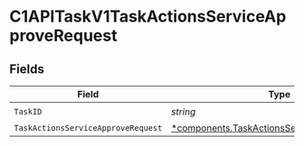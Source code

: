 # C1APITaskV1TaskActionsServiceApproveRequest


## Fields

| Field                                                                                                       | Type                                                                                                        | Required                                                                                                    | Description                                                                                                 |
| ----------------------------------------------------------------------------------------------------------- | ----------------------------------------------------------------------------------------------------------- | ----------------------------------------------------------------------------------------------------------- | ----------------------------------------------------------------------------------------------------------- |
| `TaskID`                                                                                                    | *string*                                                                                                    | :heavy_check_mark:                                                                                          | N/A                                                                                                         |
| `TaskActionsServiceApproveRequest`                                                                          | [*components.TaskActionsServiceApproveRequest](../../models/components/taskactionsserviceapproverequest.md) | :heavy_minus_sign:                                                                                          | N/A                                                                                                         |